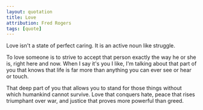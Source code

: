 ```yaml
---
layout: quotation
title: Love
attribution: Fred Rogers
tags: [quote]
---
```


Love isn't a state of perfect caring. It is an active noun like struggle.

To love someone is to strive to accept that person exactly the way he or she is, right 
here and now. When I say it's you I like, I'm talking about that part of you that knows 
that life is far more than anything you can ever see or hear or touch.

That deep part of you that allows you to stand for those things without which humankind cannot 
survive. Love that conquers hate, peace that rises triumphant over war, and justice 
that proves more powerful than greed.
